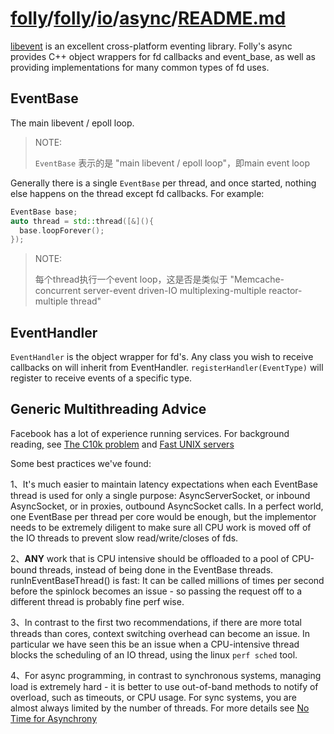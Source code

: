 # [folly](https://github.com/facebook/folly)/[folly](https://github.com/facebook/folly/tree/master/folly)/[io](https://github.com/facebook/folly/tree/master/folly/io)/[async](https://github.com/facebook/folly/tree/master/folly/io/async)/**[README.md](https://github.com/facebook/folly/blob/master/folly/io/async/README.md)**

[libevent](https://github.com/libevent/libevent) is an excellent cross-platform eventing library. Folly's async provides C++ object wrappers for fd callbacks and event_base, as well as providing implementations for many common types of fd uses.

## EventBase

The main libevent / epoll loop. 

> NOTE: 
>
> `EventBase` 表示的是 "main libevent / epoll loop"，即main event loop

Generally there is a single `EventBase` per thread, and once started, nothing else happens on the thread except fd callbacks. For example:

```C++
EventBase base;
auto thread = std::thread([&](){
  base.loopForever();
});

```

> NOTE: 
>
> 每个thread执行一个event loop，这是否是类似于 "Memcache-concurrent server-event driven-IO multiplexing-multiple reactor-multiple thread"

## EventHandler

`EventHandler` is the object wrapper for fd's. Any class you wish to receive callbacks on will inherit from EventHandler. `registerHandler(EventType)` will register to receive events of a specific type.



## Generic Multithreading Advice

Facebook has a lot of experience running services. For background reading, see [The C10k problem](http://www.kegel.com/c10k.html) and [Fast UNIX servers](http://nick-black.com/dankwiki/index.php/Fast_UNIX_Servers)

Some best practices we've found:

1、It's much easier to maintain latency expectations when each EventBase thread is used for only a single purpose: AsyncServerSocket, or inbound AsyncSocket, or in proxies, outbound AsyncSocket calls. In a perfect world, one EventBase per thread per core would be enough, but the implementor needs to be extremely diligent to make sure all CPU work is moved off of the IO threads to prevent slow read/write/closes of fds.

2、**ANY** work that is CPU intensive should be offloaded to a pool of CPU-bound threads, instead of being done in the EventBase threads. runInEventBaseThread() is fast: It can be called millions of times per second before the spinlock becomes an issue - so passing the request off to a different thread is probably fine perf wise.

3、In contrast to the first two recommendations, if there are more total threads than cores, context switching overhead can become an issue. In particular we have seen this be an issue when a CPU-intensive thread blocks the scheduling of an IO thread, using the linux `perf sched` tool.

4、For async programming, in contrast to synchronous systems, managing load is extremely hard - it is better to use out-of-band methods to notify of overload, such as timeouts, or CPU usage. For sync systems, you are almost always limited by the number of threads. For more details see [No Time for Asynchrony](https://www.usenix.org/legacy/event/hotos09/tech/full_papers/aguilera/aguilera.pdf)